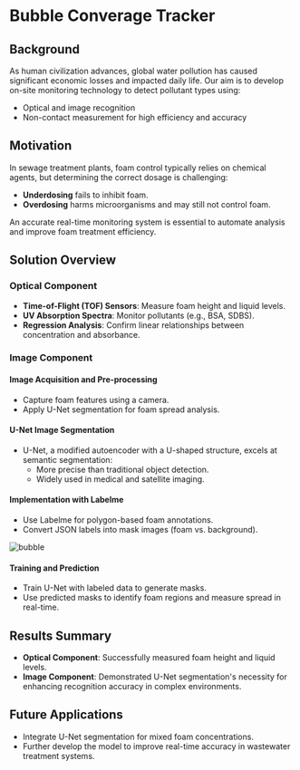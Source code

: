 # Bubble Converage Tracker

## Background
As human civilization advances, global water pollution has caused significant economic losses and impacted daily life. Our aim is to develop on-site monitoring technology to detect pollutant types using:
- Optical and image recognition
- Non-contact measurement for high efficiency and accuracy

## Motivation
In sewage treatment plants, foam control typically relies on chemical agents, but determining the correct dosage is challenging:
- **Underdosing** fails to inhibit foam.
- **Overdosing** harms microorganisms and may still not control foam.
  
An accurate real-time monitoring system is essential to automate analysis and improve foam treatment efficiency.

## Solution Overview

### Optical Component
- **Time-of-Flight (TOF) Sensors**: Measure foam height and liquid levels.
- **UV Absorption Spectra**: Monitor pollutants (e.g., BSA, SDBS).
- **Regression Analysis**: Confirm linear relationships between concentration and absorbance.

### Image Component

#### Image Acquisition and Pre-processing
- Capture foam features using a camera.
- Apply U-Net segmentation for foam spread analysis.

#### U-Net Image Segmentation
- U-Net, a modified autoencoder with a U-shaped structure, excels at semantic segmentation:
  - More precise than traditional object detection.
  - Widely used in medical and satellite imaging.

#### Implementation with Labelme
- Use Labelme for polygon-based foam annotations.
- Convert JSON labels into mask images (foam vs. background).

![bubble](https://github.com/user-attachments/assets/30b57e1a-1445-4c60-bfbc-27b4b50a2765)


#### Training and Prediction
- Train U-Net with labeled data to generate masks.
- Use predicted masks to identify foam regions and measure spread in real-time.

## Results Summary
- **Optical Component**: Successfully measured foam height and liquid levels.
- **Image Component**: Demonstrated U-Net segmentation's necessity for enhancing recognition accuracy in complex environments.

## Future Applications
- Integrate U-Net segmentation for mixed foam concentrations.
- Further develop the model to improve real-time accuracy in wastewater treatment systems.

